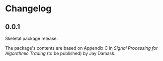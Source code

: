 # Changelog

## 0.0.1

Skeletal package release. 

The package's contents are based on Appendix C in _Signal Processing for Algorithmic Trading_ (to be published) by Jay Damask. 



